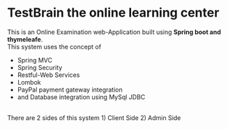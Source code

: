 # TestBrain the online learning center
This is an Online Examination web-Application built using <b> Spring boot and thymeleafe</b>.
  <br/>This system uses the concept of <ul><li>Spring MVC</li><li> Spring Security</li><li> Restful-Web Services</li><li> Lombok</li><li> PayPal payment gateway integration</li> <li>and Database integration using MySql JDBC</li></ul>
<br>There are 2 sides of this system 1) Client Side 2) Admin Side
